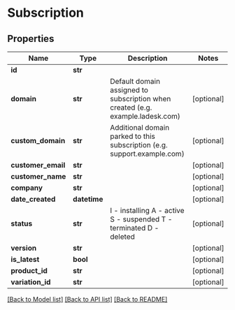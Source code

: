 # Subscription

## Properties
Name | Type | Description | Notes
------------ | ------------- | ------------- | -------------
**id** | **str** |  | 
**domain** | **str** | Default domain assigned to subscription when created (e.g. example.ladesk.com) | [optional] 
**custom_domain** | **str** | Additional domain parked to this subscription (e.g. support.example.com) | [optional] 
**customer_email** | **str** |  | [optional] 
**customer_name** | **str** |  | [optional] 
**company** | **str** |  | [optional] 
**date_created** | **datetime** |  | [optional] 
**status** | **str** | I - installing A - active S - suspended T - terminated D - deleted  | [optional] 
**version** | **str** |  | [optional] 
**is_latest** | **bool** |  | [optional] 
**product_id** | **str** |  | [optional] 
**variation_id** | **str** |  | [optional] 

[[Back to Model list]](../README.md#documentation-for-models) [[Back to API list]](../README.md#documentation-for-api-endpoints) [[Back to README]](../README.md)


